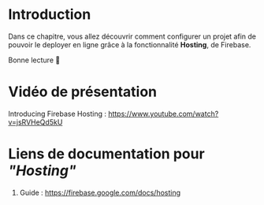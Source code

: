 # Introduction

Dans ce chapitre, vous allez découvrir comment configurer un projet afin de pouvoir le deployer en ligne grâce à la fonctionnalité **Hosting**, de Firebase.

Bonne lecture 🙂

# Vidéo de présentation

Introducing Firebase Hosting : https://www.youtube.com/watch?v=jsRVHeQd5kU

# Liens de documentation pour _"Hosting"_

1. Guide : https://firebase.google.com/docs/hosting